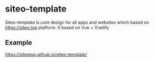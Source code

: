 # siteo-template
Siteo-template is core design for all apps and  websites which based on https://siteo.top platform. It based on Vue + Vuetify

## Example
https://siteotop.github.io/siteo-template/

